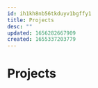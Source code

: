 ```yaml
---
id: ih1kh8nb56tkduyv1bgffy1
title: Projects
desc: ""
updated: 1656282667909
created: 1655337203779
---
```


# Projects
